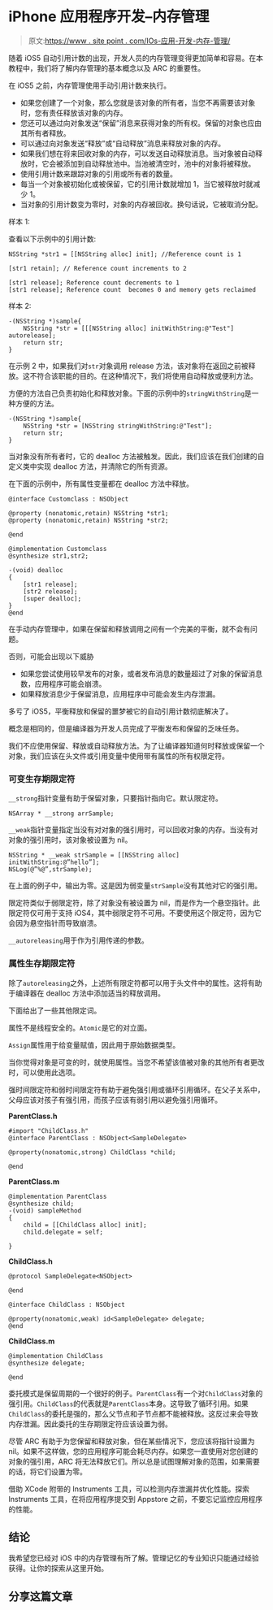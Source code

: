# iPhone 应用程序开发–内存管理

> 原文:[https://www . site point . com/IOs-应用-开发-内存-管理/](https://www.sitepoint.com/ios-application-development-memory-management/)

随着 iOS5 自动引用计数的出现，开发人员的内存管理变得更加简单和容易。在本教程中，我们将了解内存管理的基本概念以及 ARC 的重要性。

在 iOS5 之前，内存管理使用手动引用计数来执行。

*   如果您创建了一个对象，那么您就是该对象的所有者，当您不再需要该对象时，您有责任释放该对象的内存。
*   您还可以通过向对象发送“保留”消息来获得对象的所有权。保留的对象也应由其所有者释放。
*   可以通过向对象发送“释放”或“自动释放”消息来释放对象的内存。
*   如果我们想在将来回收对象的内存，可以发送自动释放消息。当对象被自动释放时，它会被添加到自动释放池中。当池被清空时，池中的对象将被释放。
*   使用引用计数来跟踪对象的引用或所有者的数量。
*   每当一个对象被初始化或被保留，它的引用计数就增加 1，当它被释放时就减少 1。
*   当对象的引用计数变为零时，对象的内存被回收。换句话说，它被取消分配。

样本 1:

查看以下示例中的引用计数:

```
NSString *str1 = [[NSString alloc] init]; //Reference count is 1

[str1 retain]; // Reference count increments to 2

[str1 release]; Reference count decrements to 1
[str1 release]; Reference count  becomes 0 and memory gets reclaimed
```

样本 2:

```
-(NSString *)sample{
    NSString *str = [[[NSString alloc] initWithString:@"Test"] autorelease];
    return str;
}
```

在示例 2 中，如果我们对`str`对象调用 release 方法，该对象将在返回之前被释放。这不符合该职能的目的。在这种情况下，我们将使用自动释放或便利方法。

方便的方法自己负责初始化和释放对象。下面的示例中的`stringWithString`是一种方便的方法。

```
-(NSString *)sample{
    NSString *str = [NSString stringWithString:@"Test"];
    return str;
}
```

当对象没有所有者时，它的 dealloc 方法被触发。因此，我们应该在我们创建的自定义类中实现 dealloc 方法，并清除它的所有资源。

在下面的示例中，所有属性变量都在 dealloc 方法中释放。

```
@interface Customclass : NSObject

@property (nonatomic,retain) NSString *str1;
@property (nonatomic,retain) NSString *str2;

@end

@implementation Customclass
@synthesize str1,str2;

-(void) dealloc
{
    [str1 release];
    [str2 release];
    [super dealloc];
}
@end
```

在手动内存管理中，如果在保留和释放调用之间有一个完美的平衡，就不会有问题。

否则，可能会出现以下威胁

*   如果您尝试使用较早发布的对象，或者发布消息的数量超过了对象的保留消息数，应用程序可能会崩溃。
*   如果释放消息少于保留消息，应用程序中可能会发生内存泄漏。

多亏了 iOS5，平衡释放和保留的噩梦被它的自动引用计数彻底解决了。

概念是相同的，但是编译器为开发人员完成了平衡发布和保留的乏味任务。

我们不应使用保留、释放或自动释放方法。为了让编译器知道何时释放或保留一个对象，我们应该在头文件或引用变量中使用带有属性的所有权限定符。

### 可变生存期限定符

`__strong`指针变量有助于保留对象，只要指针指向它。默认限定符。

```
NSArray * __strong arrSample;
```

`__weak`指针变量指定当没有对对象的强引用时，可以回收对象的内存。当没有对对象的强引用时，该对象被设置为 nil。

```
NSString * __weak strSample = [[NSString alloc] initWithString:@”hello”];
NSLog(@”%@”,strSample);
```

在上面的例子中，输出为零。这是因为弱变量`strSample`没有其他对它的强引用。

限定符类似于弱限定符，除了对象没有被设置为 nil，而是作为一个悬空指针。此限定符仅可用于支持 iOS4，其中弱限定符不可用。不要使用这个限定符，因为它会因为悬空指针而导致崩溃。

`__autoreleasing`用于作为引用传递的参数。

### 属性生存期限定符

除了`autoreleasing`之外，上述所有限定符都可以用于头文件中的属性。这将有助于编译器在 dealloc 方法中添加适当的释放调用。

下面给出了一些其他限定词。

属性不是线程安全的。`Atomic`是它的对立面。

`Assign`属性用于给变量赋值，因此用于原始数据类型。

当你觉得对象是可变的时，就使用属性。当您不希望该值被对象的其他所有者更改时，可以使用此选项。

强时间限定符和弱时间限定符有助于避免强引用或循环引用循环。在父子关系中，父母应该对孩子有强引用，而孩子应该有弱引用以避免强引用循环。

**ParentClass.h**

```
#import "ChildClass.h"
@interface ParentClass : NSObject<SampleDelegate>

@property(nonatomic,strong) ChildClass *child;

@end
```

**ParentClass.m**

```
@implementation ParentClass
@synthesize child;
-(void) sampleMethod
{
    child = [[ChildClass alloc] init];
    child.delegate = self;

}
```

**ChildClass.h**

```
@protocol SampleDelegate<NSObject>

@end

@interface ChildClass : NSObject

@property(nonatomic,weak) id<SampleDelegate> delegate;
@end
```

**ChildClass.m**

```
@implementation ChildClass
@synthesize delegate;

@end
```

委托模式是保留周期的一个很好的例子。`ParentClass`有一个对`ChildClass`对象的强引用。`ChildClass`的代表就是`ParentClass`本身。这导致了循环引用。如果`ChildClass`的委托是强的，那么父节点和子节点都不能被释放。这反过来会导致内存泄漏。因此委托的生存期限定符应该设置为弱。

尽管 ARC 有助于为您保留和释放对象，但在某些情况下，您应该将指针设置为 nil。如果不这样做，您的应用程序可能会耗尽内存。如果您一直使用对您创建的对象的强引用，ARC 将无法释放它们。所以总是试图理解对象的范围，如果需要的话，将它们设置为零。

借助 XCode 附带的 Instruments 工具，可以检测内存泄漏并优化性能。探索 Instruments 工具，在将应用程序提交到 Appstore 之前，不要忘记监控应用程序的性能。

## 结论

我希望您已经对 iOS 中的内存管理有所了解。管理记忆的专业知识只能通过经验获得。让你的探索从这里开始。

## 分享这篇文章
